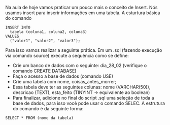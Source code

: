 Na aula de hoje vamos praticar um pouco mais o conceito de Insert. Nós usamos insert para inserir informações em uma 
tabela. A esturtura básica do comando 

```
INSERT INTO
  tabela (coluna1, coluna2, coluna3)
VALUES
  ("valor1", "valor2", "valor3");

```


Para isso vamos realizar a seguinte prática. Em um .sql (fazendo execução via comando source) execute a sequência como se define:

* Crie um banco de dados com o seguinte: dia_28_02 (verifique o comando CREATE DATABASE)
* Faça o acesso a base de dados (comando USE)
* Crie uma tabela com nome, coisas_antes_morrer;
* Essa tabela deve ter as seguintes colunas: nome (VARCHAR(50)), descricao (TEXT), esta_feito (TINYINT -> equivalente ao boolean)
* Para finalizar, adicione no final do script .sql uma seleção de toda a base de dados, para isso você pode usar o comando SELEC.
A estrutura do comando é da seguinte forma: 

``
SELECT
  *
FROM (nome da tabela)
``
